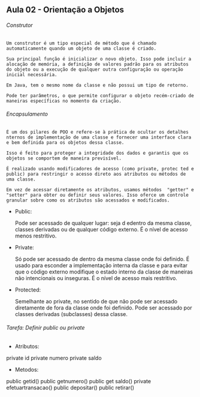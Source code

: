 <h2> Aula 02 - Orientação a Objetos </h2>

<h6> Construtor </h6>

	Um construtor é um tipo especial de método que é chamado automaticamente quando um objeto de uma classe é criado.

	Sua principal função é inicializar o novo objeto. Isso pode incluir a alocação de memória, a definição de valores padrão para os atributos do objeto ou a execução de qualquer outra configuração ou operação inicial necessária.

	Em Java, tem o mesmo nome da classe e não possui um tipo de retorno.

	Pode ter parâmetros, o que permite configurar o objeto recém-criado de maneiras específicas no momento da criação.

<h6> Encapsulamento </h6> 

	É um dos pilares de POO e refere-se à prática de ocultar os detalhes nternos de implementação de uma classe e fornecer uma interface clara e bem definida para os objetos dessa classe.

	Isso é feito para proteger a integridade dos dados e garantis que os objetos se comportem de maneira previsível.
	
	É realizado usando modificadores de acesso (como private, protec ted e public) para restringir o acesso direto aos atributos ou métodos de uma classe.

	Em vez de acessar diretamente os atributos, usamos métodos 	"getter" e 	"setter" para obter ou definir seus valores. Isso oferce um controle granular sobre como os atributos são acessados e modificados.


- Public:

	Pode ser acessado de qualquer lugar: seja d edentro da mesma classe, classes derivadas ou de qualquer código externo.
	É o nível de acesso menos restritivo.

- Private:

	Só pode ser acessado de dentro da mesma classe onde foi definido.
	É usado para esconder a implementação interna da classe e para evitar que o código externo modifique o estado interno da classe de maneiras não intencionais ou inseguras.
	É o nível de acesso mais restritivo.

- Protected:

	Semelhante ao private, no sentido de que não pode ser acessado diretamente de fora da classe onde foi definido.
	Pode ser acessado por classes derivadas (subclasses) dessa classe.

<h6> Tarefa: Definir public ou private </h6>

- Atributos:

private id 
private numero 
private saldo

- Metodos:

public getid()
public getnumero()
public get saldo()
private efetuartransacao()
public depositar()
public retirar()
